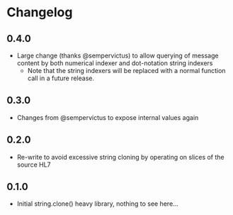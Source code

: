# Changelog

## 0.4.0
 - Large change (thanks @sempervictus) to allow querying of message content by both numerical indexer and dot-notation string indexers
    - Note that the string indexers will be replaced with a normal function call in a future release.

## 0.3.0
 - Changes from @sempervictus to expose internal values again

## 0.2.0
- Re-write to avoid excessive string cloning by operating on slices of the source HL7

## 0.1.0
- Initial string.clone() heavy library, nothing to see here...